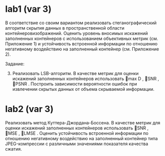 # lab1 (var 3)

В соответствие со своим вариантом реализовать стеганографический
алгоритм скрытия данных в пространственной области контейнеровизображений. Оценить уровень вносимых искажений заполненных
контейнеров с использованием объективных метрик (см. Приложение 1) и
устойчивость встроенной информации по отношению негативному
воздействию на заполненный контейнер (см. Приложение 2).

Задание: 

3) Реализовать LSB-алгоритм. В качестве метрик для оценки искажений
   заполненных контейнеров использовать
   max D ,
   SNR ,
   PSNR . Построить
   зависимости вероятности ошибок при извлечении скрытых данных от объема
   скрываемой информации.


# lab2 (var 3)

Реализовать метод Куттера-Джордана-Боссена. В качестве метрик
для оценки искажений заполненных контейнеров использовать
SNR ,
MSE ,
LMSE
. Оценить устойчивость встроенной информации по отношению негативному
воздействию на заполненный контейнер типа JPEG-компрессии с различными
значениями показателя качества сжатия.





